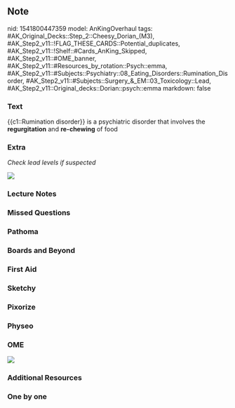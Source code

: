 ## Note
nid: 1541800447359
model: AnKingOverhaul
tags: #AK_Original_Decks::Step_2::Cheesy_Dorian_(M3), #AK_Step2_v11::!FLAG_THESE_CARDS::Potential_duplicates, #AK_Step2_v11::!Shelf::#Cards_AnKing_Skipped, #AK_Step2_v11::#OME_banner, #AK_Step2_v11::#Resources_by_rotation::Psych::emma, #AK_Step2_v11::#Subjects::Psychiatry::08_Eating_Disorders::Rumination_Disorder, #AK_Step2_v11::#Subjects::Surgery_&_EM::03_Toxicology::Lead, #AK_Step2_v11::Original_decks::Dorian::psych::emma
markdown: false

### Text
{{c1::Rumination disorder}} is a psychiatric disorder that involves
the <b>regurgitation</b> and <b>re-chewing</b> of food

### Extra
<i>Check lead levels if suspected</i>
<div>
  <i><img src="4-signs-and-symptoms.png" class="resizer"></i>
</div>

### Lecture Notes


### Missed Questions


### Pathoma


### Boards and Beyond


### First Aid


### Sketchy


### Pixorize


### Physeo


### OME
<div class="ome-widget">
  <a href="https://onlinemeded.org?ref=anki"><img src=
  "_OME_AnkiFlashcards_General_3.png"></a>
</div>

### Additional Resources


### One by one


